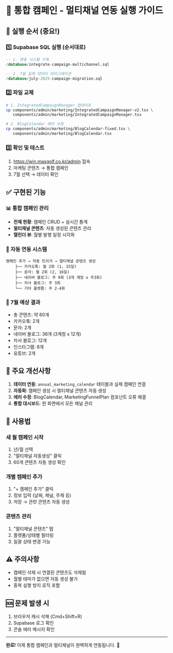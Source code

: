 # 🚀 통합 캠페인 - 멀티채널 연동 실행 가이드

## 📌 실행 순서 (중요!)

### 1️⃣ Supabase SQL 실행 (순서대로)
```sql
-- 1. 연동 시스템 구축
/database/integrate-campaign-multichannel.sql

-- 2. 7월 실제 데이터 마이그레이션
/database/july-2025-campaign-migration.sql
```

### 2️⃣ 파일 교체
```bash
# 1. IntegratedCampaignManager 업데이트
cp components/admin/marketing/IntegratedCampaignManager-v2.tsx \
   components/admin/marketing/IntegratedCampaignManager.tsx

# 2. BlogCalendar 에러 수정
cp components/admin/marketing/BlogCalendar-fixed.tsx \
   components/admin/marketing/BlogCalendar.tsx
```

### 3️⃣ 확인 및 테스트
1. https://win.masgolf.co.kr/admin 접속
2. 마케팅 콘텐츠 → 통합 캠페인
3. 7월 선택 → 데이터 확인

## ✅ 구현된 기능

### 📊 통합 캠페인 관리
- **전체 현황**: 캠페인 CRUD + 실시간 통계
- **멀티채널 콘텐츠**: 자동 생성된 콘텐츠 관리
- **캘린더 뷰**: 월별 발행 일정 시각화

### 🔗 자동 연동 시스템
```
캠페인 추가 → 자동 트리거 → 멀티채널 콘텐츠 생성
    ├── 카카오톡: 월 2회 (1, 15일)
    ├── 문자: 월 2회 (2, 16일)
    ├── 네이버 블로그: 주 9회 (3개 계정 x 주3회)
    ├── 자사 블로그: 주 3회
    └── 기타 플랫폼: 주 2-4회
```

### 📅 7월 예상 결과
- 총 콘텐츠: 약 60개
- 카카오톡: 2개
- 문자: 2개
- 네이버 블로그: 36개 (3계정 x 12개)
- 자사 블로그: 12개
- 인스타그램: 8개
- 유튜브: 2개

## 🎯 주요 개선사항
1. **데이터 연동**: `annual_marketing_calendar` 테이블과 실제 캠페인 연결
2. **자동화**: 캠페인 생성 시 멀티채널 콘텐츠 자동 생성
3. **에러 수정**: BlogCalendar, MarketingFunnelPlan 컴포넌트 오류 해결
4. **통합 대시보드**: 한 화면에서 모든 채널 관리

## 📱 사용법

### 새 월 캠페인 시작
1. 년/월 선택
2. "멀티채널 자동생성" 클릭
3. 60개 콘텐츠 자동 생성 확인

### 개별 캠페인 추가
1. "+ 캠페인 추가" 클릭
2. 정보 입력 (날짜, 채널, 주제 등)
3. 저장 → 관련 콘텐츠 자동 생성

### 콘텐츠 관리
1. "멀티채널 콘텐츠" 탭
2. 플랫폼/상태별 필터링
3. 일괄 상태 변경 가능

## ⚠️ 주의사항
- 캠페인 삭제 시 연결된 콘텐츠도 삭제됨
- 월별 테마가 없으면 자동 생성 불가
- 중복 실행 방지 로직 포함

## 🆘 문제 발생 시
1. 브라우저 캐시 삭제 (Cmd+Shift+R)
2. Supabase 로그 확인
3. 콘솔 에러 메시지 확인

---
**완료!** 이제 통합 캠페인과 멀티채널이 완벽하게 연동됩니다. 🎉